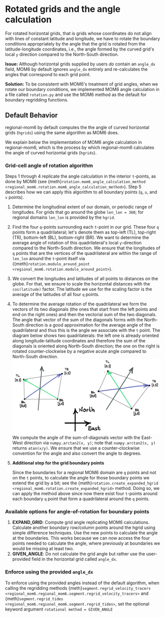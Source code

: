 # Rotated grids and the angle calculation

For rotated horizontal grids, that is grids whose coordinates do not align with lines of constant latitude and longitude, we have to rotate the boundary conditions appropriately by the angle that the grid is rotated from the latitude-longitude coordinates, i.e., the angle formed by the curved grid's local ``y`` direction compared to the North-South direction.

**Issue:** Although horizontal grids supplied by users _do_ contain an `angle_dx` field, MOM6 by default ignores `angle_dx`  entirely and re-calculates the angles that correspond to each grid point.

**Solution:** To be consistent with MOM6's treatment of grid angles, when we rotate our boundary conditions, we implemented MOM6 angle calculation in a file called ``rotation.py`` and use the MOM6 method as the default for boundary regridding functions.

## Default Behavior
regional-mom6 by default computes the the angle of curved horizontal grids (``hgrids``) using the same algorithm as MOM6 does.

We explain below the implementation of MOM6 angle calculation in regional-mom6, which is the process by which regional-mom6 calculates the angle of curved horizontal grids (``hgrids``).

### Grid-cell angle of rotation algorithm
Steps 1 through 4 replicate the angle calculation in the interior ``t``-points, as done by MOM6 (see {meth}`rotation.mom6_angle_calculation_method <regional_mom6.rotation.mom6_angle_calculation_method>`). Step 5 describes how we can apply this algorithm to all boundary points (``q``, ``u``, and ``v`` points).

1. Determine the longitudinal extent of our domain, or periodic range of longitudes. For grids that go around the globe ``len_lon = 360``; for regional domains ``len_lon`` is provided by the ``hgrid``.
2. Find the four ``q``-points surrounding each ``t``-point in our grid. These four ``q`` points form a quadrilateral; let's denote them as top-left (TL), top-right (TR), bottom-left (BL), bottom-right (BR). We want to determine the average angle of rotation of this quadrilateral's local ``y``-direction compared to the North-South direction. We ensure that the longitudes of ``q`` points that are the vertices of the quadrilateral are within the range of ``len_lon`` around the ``t``-point itself via ({meth}`rotation.modulo_around_point <regional_mom6.rotation.modulo_around_point>`).
3. We convert the longitudes and latitudes of all points to distances on the globe. For that, we ensure to scale the horizontal distances with the `cos(latitude)` factor. The latitude we use for the scaling factor is the average of the latitudes of all four ``q`` points.
4. To determine the average rotation of the quadrilateral we form the vectors of its two diagonals (the ones that start from the left points and end on the right ones) and then the vectorial sum of the two diagonals. The angle that vector of the sum of the diagonals forms with the North-South direction is a good approximation for the average angle of the quadrilateral and thus this is the angle we associate with the ``t`` point. The diagram below shows two quadrilaterals: the left one is already oriented along longitude-latitude coordinates and therefore the sum of the diagonals is oriented along North-South direction; the one on the right is rotated counter-clockwise by a negative acute angle compared to North-South direction.
   ![Logo](_static/images/angle_via_diagonals.png)
   We compute the angle of the sum-of-diagonals vector with the East-West direction via `numpy.arctan2(x, y)`; note that `numpy.arctan2(x, y)` returns `atan(x/y)`. We ensure that we use a counter-clockwise convention for the angle and also convert the angle to degrees.
5. **Additional step for the grid boundary points**

   Since the boundaries for a regional MOM6 domain are `q` points and not on the `t` points, to calculate the angle for those boundary points we extend the grid by a bit; see the {meth}`rotation.create_expanded_hgrid <regional_mom6.rotation.create_expanded_hgrid>` method. Doing so, we can apply the method above since now there exist four `t`-points around each boundary `q` point that form a quadrilateral around the `q` points.

### Available options for angle-of-rotation for boundary points

1. **EXPAND_GRID**: Compute grid angle replicating MOM6 calculations. Calculate another boundary row/column points around the hgrid using simple difference techniques. Use the new points to calculate the angle at the boundaries. This works because we can now access the four points needed to calculate the angle, where previously at boundaries we would be missing at least two.
2. **GIVEN_ANGLE**: Do not calculate the grid angle but rather use the user-provided field in the horizontal grid called `angle_dx`.


### Enforce using the provided `angle_dx`

To enforce using the provided angles instead of the default algorithm, when calling the regridding methods {meth}`segment.regrid_velocity_tracers <regional_mom6.regional_mom6.segment.regrid_velocity_tracers>` and {meth}`segment.regrid_tides <regional_mom6.regional_mom6.segment.regrid_tides>`, set the optional keyword argument `rotational method = GIVEN_ANGLE`
